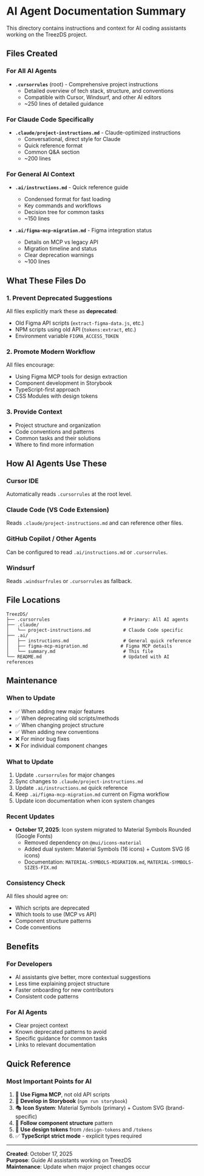 # AI Agent Documentation Summary

This directory contains instructions and context for AI coding assistants working on the TreezDS project.

## Files Created

### For All AI Agents
- **`.cursorrules`** (root) - Comprehensive project instructions
  - Detailed overview of tech stack, structure, and conventions
  - Compatible with Cursor, Windsurf, and other AI editors
  - ~250 lines of detailed guidance

### For Claude Code Specifically  
- **`.claude/project-instructions.md`** - Claude-optimized instructions
  - Conversational, direct style for Claude
  - Quick reference format
  - Common Q&A section
  - ~200 lines

### For General AI Context
- **`.ai/instructions.md`** - Quick reference guide
  - Condensed format for fast loading
  - Key commands and workflows
  - Decision tree for common tasks
  - ~150 lines

- **`.ai/figma-mcp-migration.md`** - Figma integration status
  - Details on MCP vs legacy API
  - Migration timeline and status
  - Clear deprecation warnings
  - ~100 lines

## What These Files Do

### 1. Prevent Deprecated Suggestions
All files explicitly mark these as **deprecated**:
- Old Figma API scripts (`extract-figma-data.js`, etc.)
- NPM scripts using old API (`tokens:extract`, etc.)
- Environment variable `FIGMA_ACCESS_TOKEN`

### 2. Promote Modern Workflow
All files encourage:
- Using Figma MCP tools for design extraction
- Component development in Storybook
- TypeScript-first approach
- CSS Modules with design tokens

### 3. Provide Context
- Project structure and organization
- Code conventions and patterns
- Common tasks and their solutions
- Where to find more information

## How AI Agents Use These

### Cursor IDE
Automatically reads `.cursorrules` at the root level.

### Claude Code (VS Code Extension)
Reads `.claude/project-instructions.md` and can reference other files.

### GitHub Copilot / Other Agents
Can be configured to read `.ai/instructions.md` or `.cursorrules`.

### Windsurf
Reads `.windsurfrules` or `.cursorrules` as fallback.

## File Locations

```
TreezDS/
├── .cursorrules                           # Primary: All AI agents
├── .claude/
│   └── project-instructions.md            # Claude Code specific
├── .ai/
│   ├── instructions.md                    # General quick reference
│   ├── figma-mcp-migration.md            # Figma MCP details
│   └── summary.md                         # This file
└── README.md                              # Updated with AI references
```

## Maintenance

### When to Update
- ✅ When adding new major features
- ✅ When deprecating old scripts/methods
- ✅ When changing project structure
- ✅ When adding new conventions
- ❌ For minor bug fixes
- ❌ For individual component changes

### What to Update
1. Update `.cursorrules` for major changes
2. Sync changes to `.claude/project-instructions.md`
3. Update `.ai/instructions.md` quick reference
4. Keep `.ai/figma-mcp-migration.md` current on Figma workflow
5. Update icon documentation when icon system changes

### Recent Updates
- **October 17, 2025**: Icon system migrated to Material Symbols Rounded (Google Fonts)
  - Removed dependency on `@mui/icons-material`
  - Added dual system: Material Symbols (16 icons) + Custom SVG (6 icons)
  - Documentation: `MATERIAL-SYMBOLS-MIGRATION.md`, `MATERIAL-SYMBOLS-SIZES-FIX.md`

### Consistency Check
All files should agree on:
- Which scripts are deprecated
- Which tools to use (MCP vs API)
- Component structure patterns
- Code conventions

## Benefits

### For Developers
- AI assistants give better, more contextual suggestions
- Less time explaining project structure
- Faster onboarding for new contributors
- Consistent code patterns

### For AI Agents
- Clear project context
- Known deprecated patterns to avoid
- Specific guidance for common tasks
- Links to relevant documentation

## Quick Reference

### Most Important Points for AI
1. 🚨 **Use Figma MCP**, not old API scripts
2. 🎨 **Develop in Storybook** (`npm run storybook`)
3. 🎭 **Icon System**: Material Symbols (primary) + Custom SVG (brand-specific)
4. 📁 **Follow component structure** pattern
5. 🎯 **Use design tokens** from `/design-tokens` and `/tokens`
6. ✅ **TypeScript strict mode** - explicit types required

---

**Created**: October 17, 2025  
**Purpose**: Guide AI assistants working on TreezDS  
**Maintenance**: Update when major project changes occur
